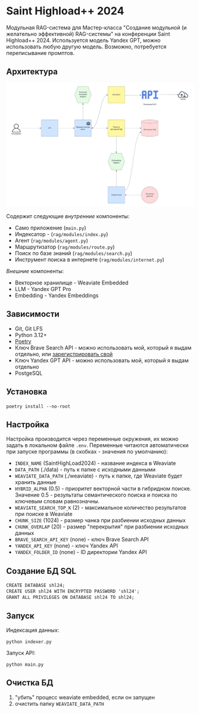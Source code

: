 # Saint Highload++ 2024

Модульная RAG-система для Мастер-класса "Создание модульной (и желательно эффективной) RAG-системы" на конференции Saint Highload++ 2024.
Используется модель Yandex GPT, можно использовать любую другую модель. Возможно, потребуется переписывание промптов.

## Архитектура

![Application Layout](./docs/app.png)

Содержит следующие *внутренние* компоненты:

- Само приложение (`main.py`)
- Индексатор - (`rag/modules/index.py`)
- Агент (`rag/modules/agent.py`)
- Маршрутизатор (`rag/modules/route.py`)
- Поиск по базе знаний (`rag/modules/search.py`)
- Инструмент поиска в интернете (`rag/modules/internet.py`)

*Внешние* компоненты:

- Векторное хранилище - Weaviate Embedded
- LLM - Yandex GPT Pro
- Embedding - Yandex Embeddings

## Зависимости

- Git, Git LFS
- Python 3.12+
- [Poetry](https://python-poetry.org/)
- Ключ Brave Search API - можно использовать мой, который я выдам отдельно, или [зарегистрировать свой](https://api.search.brave.com/register)
- Ключ Yandex GPT API - можно использовать мой, который я выдам отдельно
- PostgeSQL

## Установка

    poetry install --no-root

## Настройка

Настройка производится через переменные окружения, их можно задать в локальном файле `.env`. 
Переменные читаются автоматически при запуске программы (в скобках - значения по умолчанию):

- `INDEX_NAME` (SaintHighLoad2024) - название индекса в Weaviate
- `DATA_PATH` (./data) - путь к папке с исходными данными
- `WEAVIATE_DATA_PATH` (./weaviate) - путь к папке, где Weaviate будет хранить данные
- `HYBRID_ALPHA` (0.5) - приоритет векторной части в гибридном поиске. Значение 0.5 - результаты семантического поиска и поиска по ключевым словам равнозначны.
- `WEAVIATE_SEARCH_TOP_K` (2) - максимальное количество результатов при поиске в Weaviate
- `CHUNK_SIZE` (1024) - размер чанка при разбиении исходных данных
- `CHUNK_OVERLAP` (20) - размер "перекрытия" при разбиении исходных данных
- `BRAVE_SEARCH_API_KEY` (none) - ключ Brave Search API
- `YANDEX_API_KEY` (none) - ключ Yandex API
- `YANDEX_FOLDER_ID` (none) - ID директории Yandex API

## Создание БД SQL

    CREATE DATABASE shl24;
    CREATE USER shl24 WITH ENCRYPTED PASSWORD 'shl24';
    GRANT ALL PRIVILEGES ON DATABASE shl24 TO shl24;

## Запуск

Индексация данных:

    python indexer.py

Запуск API:

    python main.py

## Очистка БД

1. "убить" процесс weaviate embedded, если он запущен
2. очистить папку `WEAVIATE_DATA_PATH`
